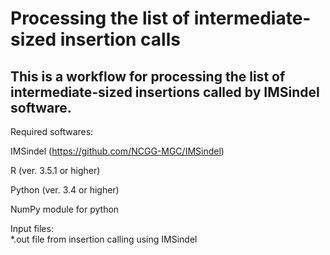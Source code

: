 # Processing the list of intermediate-sized insertion calls
This is a workflow for processing the list of intermediate-sized insertions called by IMSindel software.
------------------------------------

Required softwares:

IMSindel (https://github.com/NCGG-MGC/IMSindel)

R (ver. 3.5.1 or higher)

Python (ver. 3.4 or higher)

NumPy module for python

Input files:    
*.out file from insertion calling using IMSindel

